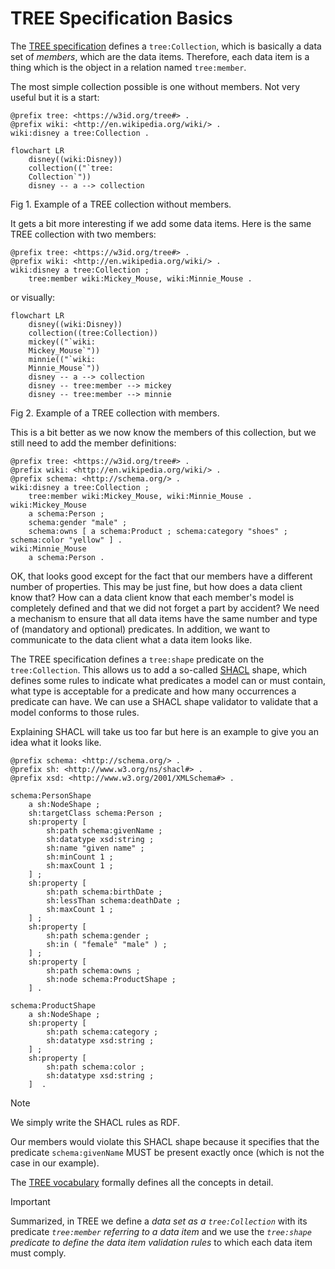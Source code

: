 # TREE Specification Basics
The [TREE specification](https://w3id.org/tree/specification) defines a `tree:Collection`, which is basically a data set of _members_, which are the data items. Therefore, each data item is a thing which is the object in a relation named `tree:member`.

The most simple collection possible is one without members. Not very useful but it is a start:
```
@prefix tree: <https://w3id.org/tree#> .
@prefix wiki: <http://en.wikipedia.org/wiki/> .
wiki:disney a tree:Collection .
```

```mermaid
flowchart LR
    disney((wiki:Disney))
    collection(("`tree:
    Collection`"))
    disney -- a --> collection
```
Fig 1. Example of a TREE collection without members.

It gets a bit more interesting if we add some data items. Here is the same TREE collection with two members:

```
@prefix tree: <https://w3id.org/tree#> .
@prefix wiki: <http://en.wikipedia.org/wiki/> .
wiki:disney a tree:Collection ;
    tree:member wiki:Mickey_Mouse, wiki:Minnie_Mouse .
```

or visually:

```mermaid
flowchart LR
    disney((wiki:Disney))
    collection((tree:Collection))
    mickey(("`wiki:
    Mickey_Mouse`"))
    minnie(("`wiki:
    Minnie_Mouse`"))
    disney -- a --> collection
    disney -- tree:member --> mickey
    disney -- tree:member --> minnie
```
Fig 2. Example of a TREE collection with members.

This is a bit better as we now know the members of this collection, but we still need to add the member definitions:
```
@prefix tree: <https://w3id.org/tree#> .
@prefix wiki: <http://en.wikipedia.org/wiki/> .
@prefix schema: <http://schema.org/> .
wiki:disney a tree:Collection ;
    tree:member wiki:Mickey_Mouse, wiki:Minnie_Mouse .
wiki:Mickey_Mouse 
    a schema:Person ;
    schema:gender "male" ;
    schema:owns [ a schema:Product ; schema:category "shoes" ; schema:color "yellow" ] .
wiki:Minnie_Mouse 
    a schema:Person .
```

OK, that looks good except for the fact that our members have a different number of properties. This may be just fine, but how does a data client know that? How can a data client know that each member's model is completely defined and that we did not forget a part by accident? We need a mechanism to ensure that all data items have the same number and type of (mandatory and optional) predicates. In addition, we want to communicate to the data client what a data item looks like.

The TREE specification defines a `tree:shape` predicate on the `tree:Collection`. This allows us to add a so-called [SHACL](https://w3c.github.io/data-shapes/shacl/) shape, which defines some rules to indicate what predicates a model can or must contain, what type is acceptable for a predicate and how many occurrences a predicate can have. We can use a SHACL shape validator to validate that a model conforms to those rules.

Explaining SHACL will take us too far but here is an example to give you an idea what it looks like.

```
@prefix schema: <http://schema.org/> .
@prefix sh: <http://www.w3.org/ns/shacl#> .
@prefix xsd: <http://www.w3.org/2001/XMLSchema#> .

schema:PersonShape
    a sh:NodeShape ;
    sh:targetClass schema:Person ;
    sh:property [
        sh:path schema:givenName ;
        sh:datatype xsd:string ;
        sh:name "given name" ;
        sh:minCount 1 ;
        sh:maxCount 1 ;
    ] ;
    sh:property [
        sh:path schema:birthDate ;
        sh:lessThan schema:deathDate ;
        sh:maxCount 1 ;
    ] ;
    sh:property [
        sh:path schema:gender ;
        sh:in ( "female" "male" ) ;
    ] ;
    sh:property [
        sh:path schema:owns ;
        sh:node schema:ProductShape ;
    ] .

schema:ProductShape
    a sh:NodeShape ;
    sh:property [
        sh:path schema:category ;
        sh:datatype xsd:string ;
    ] ;
    sh:property [
        sh:path schema:color ;
        sh:datatype xsd:string ;
    ]  .
```
> [!NOTE]
> We simply write the SHACL rules as RDF.
>
> Our members would violate this SHACL shape because it specifies that the predicate `schema:givenName` MUST be present exactly once (which is not the case in our example).

The [TREE vocabulary](https://cdn.jsdelivr.net/gh/treecg/specification@master/tree.ttl) formally defines all the concepts in detail.

> [!IMPORTANT]
> Summarized, in TREE we define a _data set as a `tree:Collection`_ with its predicate _`tree:member` referring to a data item_ and we use the _`tree:shape` predicate to define the data item validation rules_ to which each data item must comply.
